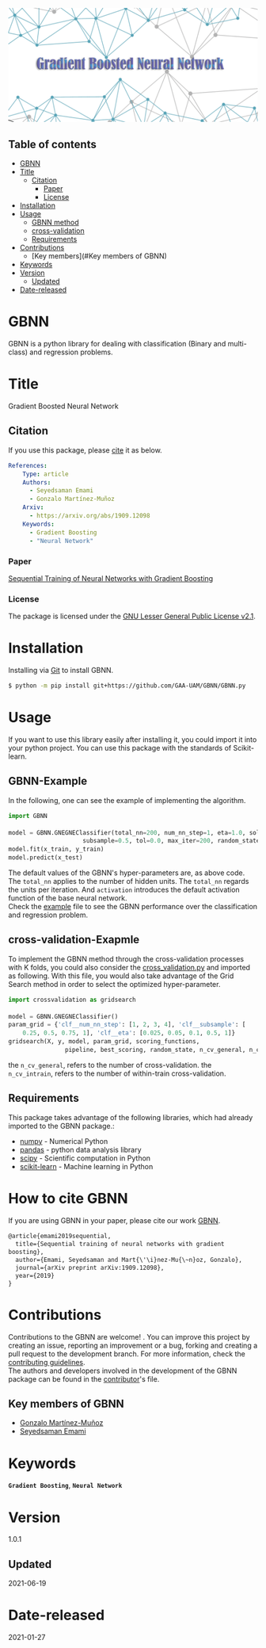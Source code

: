 
![![alt text](https://github.com/GAA-UAM/GBNN/blob/main/doc/GBNNcover.png)](https://github.com/GAA-UAM/GBNN/blob/main/doc/GBNNcover.png)

## Table of contents
* [GBNN](#GBNN)
* [Title](#Title)
    * [Citation](#Citation)
        * [Paper](#Paper)
        * [License](#License)
* [Installation](#Installation)
* [Usage](#Usage)
   * [GBNN method](#GBNN-Example)
   * [cross-validation](#cross-validation-Exapmle)
   * [Requirements](#Requirements)
* [Contributions](#Contributions)  
   * [Key members](#Key members of GBNN)
* [Keywords](#Keywords)  
* [Version](#Version)  
   * [Updated](#Updated)
* [Date-released](#Date-released)      




# GBNN
GBNN is a python library for dealing with classification (Binary and multi-class) and regression problems.

# Title
Gradient Boosted Neural Network

## Citation 
If you use this package, please [cite](CITATION.cff) it as below.

```yaml
References:
    Type: article
    Authors:
      - Seyedsaman Emami
      - Gonzalo Martínez-Muñoz
    Arxiv:
      - https://arxiv.org/abs/1909.12098
    Keywords:
      - Gradient Boosting
      - "Neural Network"
```
### Paper
[Sequential Training of Neural Networks with Gradient Boosting](https://arxiv.org/abs/1909.12098)

### License
The package is licensed under the [GNU Lesser General Public License v2.1](https://github.com/GAA-UAM/GBNN/blob/main/LICENSE).



# Installation
Installing via [Git](https://github.com/) to install GBNN.

```bash
$ python -m pip install git+https://github.com/GAA-UAM/GBNN/GBNN.py
```

# Usage
If you want to use this library easily after installing it, you could import 
it into your python project. You can use this package with the standards of 
Scikit-learn.
## GBNN-Example
In the following, one can see the example of implementing the algorithm. 

```python
import GBNN

model = GBNN.GNEGNEClassifier(total_nn=200, num_nn_step=1, eta=1.0, solver='lbfgs',
                     subsample=0.5, tol=0.0, max_iter=200, random_state=None, activation='logistic')
model.fit(x_train, y_train)
model.predict(x_test)
```
The default values of the GBNN's hyper-parameters are, as above code. 
The `total_nn` applies to the number of hidden units. The `total_nn` regards the units per iteration. 
And `activation` introduces the default activation function of the base neural network.
<br/>
Check the [example](examples.ipynb) file to see the GBNN performance over the classification and regression problem.


## cross-validation-Exapmle
To implement the GBNN method through the cross-validation processes with K folds, 
you could also consider the [cross_validation.py](cross_validation.py) and imported as following.
With this file, you would also take advantage of the Grid Search method in order to select the optimized hyper-parameter.

```python
import crossvalidation as gridsearch

model = GBNN.GNEGNEClassifier()
param_grid = {'clf__num_nn_step': [1, 2, 3, 4], 'clf__subsample': [
    0.25, 0.5, 0.75, 1], 'clf__eta': [0.025, 0.05, 0.1, 0.5, 1]}
gridsearch(X, y, model, param_grid, scoring_functions,
                pipeline, best_scoring, random_state, n_cv_general, n_cv_intrain)
```
the `n_cv_general`, refers to the number of cross-validation. the `n_cv_intrain`, refers to the number of within-train cross-validation.

## Requirements
This package takes advantage of the following libraries, which had already imported to the GBNN package.:
- [numpy](https://numpy.org/) - Numerical Python
- [pandas](https://pandas.pydata.org/) - python data analysis library
- [scipy](https://www.scipy.org/) - Scientific computation in Python
- [scikit-learn](https://scikit-learn.org/stable/) - Machine learning in Python

# How to cite GBNN
If you are using GBNN in your paper, please cite our work [GBNN](https://arxiv.org/abs/1909.12098).
```
@article{emami2019sequential,
  title={Sequential training of neural networks with gradient boosting},
  author={Emami, Seyedsaman and Mart{\'\i}nez-Mu{\~n}oz, Gonzalo},
  journal={arXiv preprint arXiv:1909.12098},
  year={2019}
}
```
# Contributions
Contributions to the GBNN are welcome! . You can improve this project by creating an issue, 
reporting an improvement or a bug, forking and creating a pull request to the 
development branch. For more information, check the [contributing guidelines](contributing-guidelines.md).
<br/>
The authors and developers involved in the development of the GBNN package can be found in the [contributor](contributors.txt)'s file.

## Key members of GBNN

* [Gonzalo Martínez-Muñoz](https://github.com/gmarmu)
* [Seyedsaman Emami](https://github.com/samanemami)

# Keywords
**`Gradient Boosting`**, **`Neural Network`**

# Version 
1.0.1

## Updated
2021-06-19

# Date-released
2021-01-27
